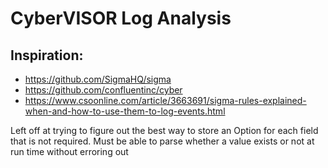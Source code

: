 # CyberVISOR Log Analysis

## Inspiration:

- https://github.com/SigmaHQ/sigma
- https://github.com/confluentinc/cyber
- https://www.csoonline.com/article/3663691/sigma-rules-explained-when-and-how-to-use-them-to-log-events.html


Left off at trying to figure out the best way to store an Option for each field that is not required. Must be able to 
parse whether a value exists or not at run time without erroring out